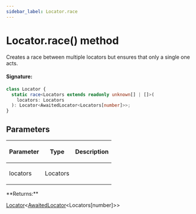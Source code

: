 ```yaml
---
sidebar_label: Locator.race
---
```


# Locator.race() method

Creates a race between multiple locators but ensures that only a single one acts.

#### Signature:

```typescript
class Locator {
  static race<Locators extends readonly unknown[] | []>(
    locators: Locators
  ): Locator<AwaitedLocator<Locators[number]>>;
}
```

## Parameters

<table><thead><tr><th>

Parameter

</th><th>

Type

</th><th>

Description

</th></tr></thead>
<tbody><tr><td>

locators

</td><td>

Locators

</td><td>

</td></tr>
</tbody></table>
**Returns:**

[Locator](./puppeteer.locator.md)&lt;[AwaitedLocator](./puppeteer.awaitedlocator.md)&lt;Locators\[number\]&gt;&gt;
